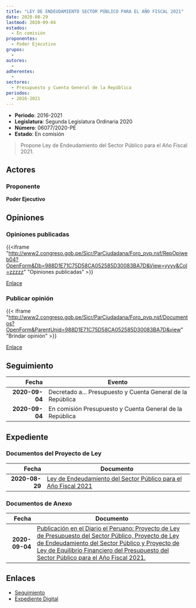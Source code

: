```yaml
---
title: "LEY DE ENDEUDAMIENTO SECTOR PÚBLICO PARA EL AÑO FISCAL 2021"
date: 2020-08-29
lastmod: 2020-09-04
estados: 
  - En comisión
proponentes: 
  - Poder Ejecutivo
grupos: 
  - 
autores: 
  - 
adherentes: 
  - 
sectores: 
  - Presupuesto y Cuenta General de la República
periodos: 
  - 2016-2021
---
```


- **Periodo**: 2016-2021
- **Legislatura**: Segunda Legislatura Ordinaria 2020
- **Número**: 06077/2020-PE
- **Estado**: En comisión

> Propone Ley de Endeudamiento del Sector Público para el Año Fiscal 2021.


## Actores

### Proponente

**Poder Ejecutivo**


## Opiniones

### Opiniones publicadas

{{<iframe "http://www2.congreso.gob.pe/Sicr/ParCiudadana/Foro_pvp.nsf/RepOpiweb04?OpenForm&Db=988D1E71C75D58CA052585D30083BA7D&View=yyyy&Col=zzzzz" "Opiniones publicadas" >}}

[Enlace](http://www2.congreso.gob.pe/Sicr/ParCiudadana/Foro_pvp.nsf/RepOpiweb04?OpenForm&Db=988D1E71C75D58CA052585D30083BA7D&View=yyyy&Col=zzzzz)
### Publicar opinión

{{< iframe "http://www2.congreso.gob.pe/Sicr/ParCiudadana/Foro_pvp.nsf/Documentos?OpenForm&ParentUnid=988D1E71C75D58CA052585D30083BA7D&view" "Brindar opinión" >}}

[Enlace](http://www2.congreso.gob.pe/Sicr/ParCiudadana/Foro_pvp.nsf/Documentos?OpenForm&ParentUnid=988D1E71C75D58CA052585D30083BA7D&view)

## Seguimiento

| Fecha | Evento |
|------:|--------|
| **2020-09-04** | Decretado a... Presupuesto y Cuenta General de la República|
| **2020-09-04** | En comisión Presupuesto y Cuenta General de la República|


## Expediente


### Documentos del Proyecto de Ley

| Fecha | Documento |
|------:|--------|
| **2020-08-29** | [Ley de Endeudamiento del Sector Público para el Año Fiscal 2021](http://www.leyes.congreso.gob.pe/Documentos/2016_2021/Proyectos_de_Ley_y_de_Resoluciones_Legislativas/PL06077-20200829.pdf) |

### Documentos de Anexo

| Fecha | Documento |
|------:|--------|
| **2020-09-04** | [Publicación en el Diario el Peruano: Proyecto de Ley de Presupuesto del Sector Público, Proyecto de Ley de Endeudamiento del Sector Público y Proyecto de Ley de Equilibrio Financiero del Presupuesto del Sector Público para el Año Fiscal 2021.](http://www.leyes.congreso.gob.pe/Documentos/2016_2021/Documentos_Temporales/Peruano_presup_2021_PL_6076_6077_6078.pdf) |

## Enlaces 

- [Seguimiento](http://www2.congreso.gob.pe/Sicr/TraDocEstProc/CLProLey2016.nsf/f7fff46988ca05b1052578e100829cc7/e74c79c64d4a5d7a052585d40014d819?OpenDocument)
- [Expediente Digital](http://www2.congreso.gob.pe/Sicr/TraDocEstProc/CLProLey2016.nsf/f7fff46988ca05b1052578e100829cc7/e74c79c64d4a5d7a052585d40014d819?OpenDocument&Click=05257FB7005EB655.eb71d0cf91d8294e05256cdf006b5706/$Body/0.1C6C)

